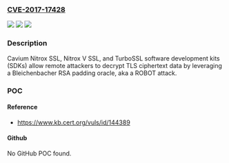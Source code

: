 ### [CVE-2017-17428](https://cve.mitre.org/cgi-bin/cvename.cgi?name=CVE-2017-17428)
![](https://img.shields.io/static/v1?label=Product&message=n%2Fa&color=blue)
![](https://img.shields.io/static/v1?label=Version&message=n%2Fa&color=blue)
![](https://img.shields.io/static/v1?label=Vulnerability&message=n%2Fa&color=brighgreen)

### Description

Cavium Nitrox SSL, Nitrox V SSL, and TurboSSL software development kits (SDKs) allow remote attackers to decrypt TLS ciphertext data by leveraging a Bleichenbacher RSA padding oracle, aka a ROBOT attack.

### POC

#### Reference
- https://www.kb.cert.org/vuls/id/144389

#### Github
No GitHub POC found.

